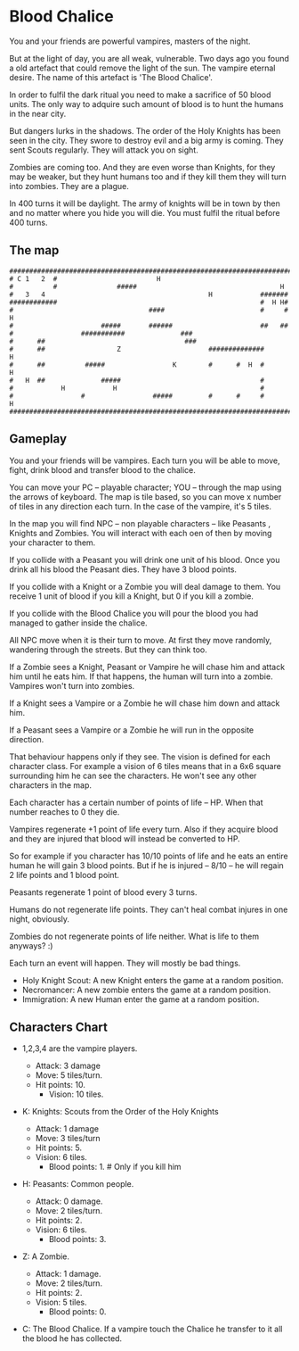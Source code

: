 # Blood Chalice

You and your friends are powerful vampires, masters of the night. 

But at the light of day, you are all weak, vulnerable. Two days ago you found a old artefact that could remove the light of the sun. The vampire eternal desire. The name of this artefact is 'The Blood Chalice'.

In order to fulfil the dark ritual you need to make a sacrifice of 50 blood units. The only way to adquire such amount of blood is to hunt the humans in the near city.

But dangers lurks in the shadows. The order of the Holy Knights has been seen in the city. They swore to destroy evil and a big army is coming. They sent Scouts regularly. They will attack you on sight. 

Zombies are coming too. And they are even worse than Knights, for they may be weaker, but they hunt humans too and if they kill them they will turn into zombies. They are a plague.

In 400 turns it will be daylight. The army of knights will be in town by then and no matter where you hide you will die. You must fulfil the ritual before 400 turns.


## The map
              


	####################################################################################
	# C 1   2  #                         H
	#          #               #####                                    H
	#   3   4                                         H            #######
	############                                                   #  H H#
	#                                  ####                        #     #        H
	#                      #####       ######                      ##   ##
	#                 ###########              ###
	#      ##                                   ###
	#      ##                  Z                      ##############               H
	#      ##          #####                 K        #      #  H  #       H
	#   H  ##              #####                                   #
	#            H            H                 	               #
	#                 #                 #####         #      #     #              H
	####################################################################################

## Gameplay

You and your friends will be vampires. Each turn you will be able to move, fight, drink blood and transfer blood to the chalice. 

You can move your PC – playable character; YOU – through the map using the arrows of keyboard. The map is tile based, so you can move x number of tiles in any direction each turn. In the case of the vampire, it's 5 tiles.

In the map you will find NPC – non playable characters – like Peasants , Knights and Zombies. You will interact with each oen of then by moving your character to them. 

If you collide with a Peasant you will drink one unit of his blood. Once you drink all his blood the Peasant dies. They have 3 blood points.

If you collide with a Knight or a Zombie you will deal damage to them. You receive 1 unit of blood if you kill a Knight, but 0 if you kill a zombie.

If you collide with the Blood Chalice you will pour the blood you had managed to gather inside the chalice.

All NPC move when it is their turn to move. At first they move randomly, wandering through the streets. But they can think too.  

If a Zombie sees a Knight, Peasant or Vampire he will chase him and attack him until he eats him. If that happens, the human will turn into a zombie. Vampires won't turn into zombies.

If a Knight sees a Vampire or a Zombie he will chase him down and attack him.

If a Peasant sees a Vampire or a Zombie he will run in the opposite direction.

That behaviour happens only if they see. The vision is defined for each character class. For example a vision of 6 tiles means that in a 6x6 square surrounding him he can see the characters. He won't see any other characters in the map.

Each character has a certain number of points of life – HP. When that number reaches to 0 they die. 

Vampires regenerate +1 point of life every turn. Also if they acquire blood and they are injured that blood will instead be converted to HP.

So for example if you character has 10/10 points of life and he eats an entire human he will gain 3 blood points. But if he is injured – 8/10 – he will regain 2 life points and 1 blood point.

Peasants regenerate 1 point of blood every 3 turns.

Humans do not regenerate life points. They can't heal combat injures in one night, obviously.

Zombies do not regenerate points of life neither. What is life to them anyways? :) 

Each turn an event will happen. They will mostly be bad things.

* Holy Knight Scout: A new Knight enters the game at a random position.
* Necromancer: A new zombie enters the game at a random position.
* Immigration: A new Human enter the game at a random position.     

## Characters Chart

* 1,2,3,4  are the vampire players.  
	* Attack: 3 damage	
	* Move: 5 tiles/turn.
	* Hit points: 10.
        * Vision: 10 tiles.
	
* K: Knights: Scouts from the Order of the Holy Knights
	* Attack: 1 damage
	* Move: 3 tiles/turn
	* Hit points: 5.   
	* Vision: 6 tiles.  
        * Blood points: 1.         # Only if you kill him                 
	
* H: Peasants: Common people.
	* Attack: 0 damage.
	* Move: 2 tiles/turn.
	* Hit points: 2.
	* Vision: 6 tiles.
        * Blood points: 3.
	
* Z: A Zombie.  
	* Attack: 1 damage.
	* Move: 2 tiles/turn.
	* Hit points: 2.
	* Vision: 5 tiles.	
        * Blood points: 0.
	
* C: The Blood Chalice. If a vampire touch the Chalice he transfer to it all the blood he has collected.